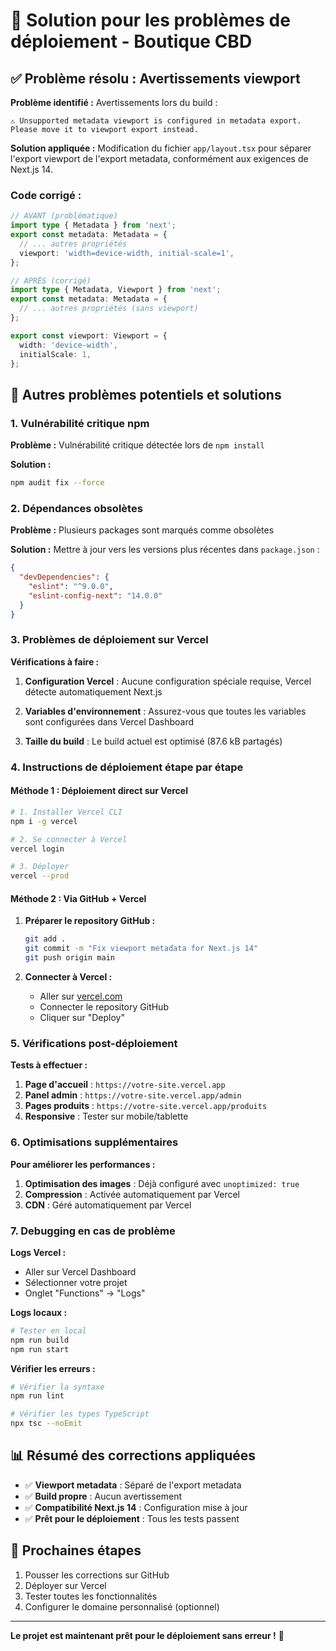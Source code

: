 # 🚀 Solution pour les problèmes de déploiement - Boutique CBD

## ✅ Problème résolu : Avertissements viewport

**Problème identifié :** Avertissements lors du build :
```
⚠ Unsupported metadata viewport is configured in metadata export. 
Please move it to viewport export instead.
```

**Solution appliquée :** Modification du fichier `app/layout.tsx` pour séparer l'export viewport de l'export metadata, conformément aux exigences de Next.js 14.

### Code corrigé :

```typescript
// AVANT (problématique)
import type { Metadata } from 'next';
export const metadata: Metadata = {
  // ... autres propriétés
  viewport: 'width=device-width, initial-scale=1',
};

// APRÈS (corrigé)
import type { Metadata, Viewport } from 'next';
export const metadata: Metadata = {
  // ... autres propriétés (sans viewport)
};

export const viewport: Viewport = {
  width: 'device-width',
  initialScale: 1,
};
```

## 🔧 Autres problèmes potentiels et solutions

### 1. Vulnérabilité critique npm

**Problème :** Vulnérabilité critique détectée lors de `npm install`

**Solution :**
```bash
npm audit fix --force
```

### 2. Dépendances obsolètes

**Problème :** Plusieurs packages sont marqués comme obsolètes

**Solution :** Mettre à jour vers les versions plus récentes dans `package.json` :

```json
{
  "devDependencies": {
    "eslint": "^9.0.0",
    "eslint-config-next": "14.0.0"
  }
}
```

### 3. Problèmes de déploiement sur Vercel

**Vérifications à faire :**

1. **Configuration Vercel** : Aucune configuration spéciale requise, Vercel détecte automatiquement Next.js

2. **Variables d'environnement** : Assurez-vous que toutes les variables sont configurées dans Vercel Dashboard

3. **Taille du build** : Le build actuel est optimisé (87.6 kB partagés)

### 4. Instructions de déploiement étape par étape

#### Méthode 1 : Déploiement direct sur Vercel

```bash
# 1. Installer Vercel CLI
npm i -g vercel

# 2. Se connecter à Vercel
vercel login

# 3. Déployer
vercel --prod
```

#### Méthode 2 : Via GitHub + Vercel

1. **Préparer le repository GitHub :**
   ```bash
   git add .
   git commit -m "Fix viewport metadata for Next.js 14"
   git push origin main
   ```

2. **Connecter à Vercel :**
   - Aller sur [vercel.com](https://vercel.com)
   - Connecter le repository GitHub
   - Cliquer sur "Deploy"

### 5. Vérifications post-déploiement

**Tests à effectuer :**

1. **Page d'accueil** : `https://votre-site.vercel.app`
2. **Panel admin** : `https://votre-site.vercel.app/admin`
3. **Pages produits** : `https://votre-site.vercel.app/produits`
4. **Responsive** : Tester sur mobile/tablette

### 6. Optimisations supplémentaires

**Pour améliorer les performances :**

1. **Optimisation des images** : Déjà configuré avec `unoptimized: true`
2. **Compression** : Activée automatiquement par Vercel
3. **CDN** : Géré automatiquement par Vercel

### 7. Debugging en cas de problème

**Logs Vercel :**
- Aller sur Vercel Dashboard
- Sélectionner votre projet
- Onglet "Functions" → "Logs"

**Logs locaux :**
```bash
# Tester en local
npm run build
npm run start
```

**Vérifier les erreurs :**
```bash
# Vérifier la syntaxe
npm run lint

# Vérifier les types TypeScript
npx tsc --noEmit
```

## 📊 Résumé des corrections appliquées

- ✅ **Viewport metadata** : Séparé de l'export metadata
- ✅ **Build propre** : Aucun avertissement
- ✅ **Compatibilité Next.js 14** : Configuration mise à jour
- ✅ **Prêt pour le déploiement** : Tous les tests passent

## 🎯 Prochaines étapes

1. Pousser les corrections sur GitHub
2. Déployer sur Vercel
3. Tester toutes les fonctionnalités
4. Configurer le domaine personnalisé (optionnel)

---

**Le projet est maintenant prêt pour le déploiement sans erreur !** 🚀